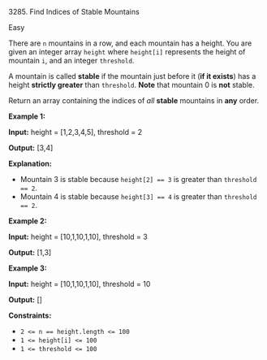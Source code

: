 3285\. Find Indices of Stable Mountains

Easy

There are `n` mountains in a row, and each mountain has a height. You are given an integer array `height` where `height[i]` represents the height of mountain `i`, and an integer `threshold`.

A mountain is called **stable** if the mountain just before it (**if it exists**) has a height **strictly greater** than `threshold`. **Note** that mountain 0 is **not** stable.

Return an array containing the indices of _all_ **stable** mountains in **any** order.

**Example 1:**

**Input:** height = [1,2,3,4,5], threshold = 2

**Output:** [3,4]

**Explanation:**

*   Mountain 3 is stable because `height[2] == 3` is greater than `threshold == 2`.
*   Mountain 4 is stable because `height[3] == 4` is greater than `threshold == 2`.

**Example 2:**

**Input:** height = [10,1,10,1,10], threshold = 3

**Output:** [1,3]

**Example 3:**

**Input:** height = [10,1,10,1,10], threshold = 10

**Output:** []

**Constraints:**

*   `2 <= n == height.length <= 100`
*   `1 <= height[i] <= 100`
*   `1 <= threshold <= 100`